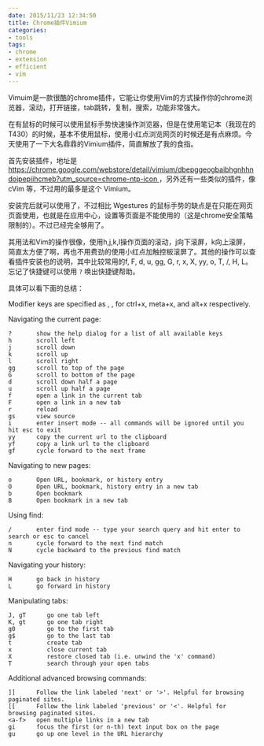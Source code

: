 ```yaml
---
date: 2015/11/23 12:34:50
title: Chrome插件Vimium
categories:
- tools
tags:
- chrome
- extension
- efficient
- vim
---
```


Vimuim是一款很酷的chrome插件，它能让你使用Vim的方式操作你的chrome浏览器，滚动，打开链接，tab跳转，复制，搜索，功能非常强大。

在有鼠标的时候可以使用鼠标手势快速操作浏览器，但是在使用笔记本（我现在的T430）的时候，基本不使用鼠标，使用小红点浏览网页的时候还是有点麻烦。今天使用了一下大名鼎鼎的Vimium插件，简直解放了我的食指。

首先安装插件，地址是 [https://chrome.google.com/webstore/detail/vimium/dbepggeogbaibhgnhhndojpepiihcmeb?utm_source=chrome-ntp-icon ](https://chrome.google.com/webstore/detail/vimium/dbepggeogbaibhgnhhndojpepiihcmeb?utm_source=chrome-ntp-icon) ，另外还有一些类似的插件，像 cVim 等，不过用的最多是这个 Vimium。
<!-- more -->
安装完后就可以使用了，不过相比 Wgestures 的鼠标手势的缺点是在只能在网页页面使用，也就是在应用中心，设置等页面是不能使用的（这是chrome安全策略限制的）。不过已经完全够用了。

其用法和Vim的操作很像，使用h,j,k,l操作页面的滚动，j向下滚屏，k向上滚屏，简直太方便了啊，再也不用费劲的使用小红点加触控板滚屏了。其他的操作可以查看插件安装也的说明，其中比较常用的f, F, d, u, gg, G, r, x, X, yy, o, T, /, H, L。忘记了快捷键可以使用 `?` 唤出快捷键帮助。

具体可以看下面的总结：

Modifier keys are specified as <c-x>, <m-x>, <a-x> for ctrl+x, meta+x, and alt+x respectively.
 
Navigating the current page:
 
    ?       show the help dialog for a list of all available keys
    h       scroll left
    j       scroll down
    k       scroll up
    l       scroll right
    gg      scroll to top of the page
    G       scroll to bottom of the page
    d       scroll down half a page
    u       scroll up half a page
    f       open a link in the current tab
    F       open a link in a new tab
    r       reload
    gs      view source
    i       enter insert mode -- all commands will be ignored until you hit esc to exit
    yy      copy the current url to the clipboard
    yf      copy a link url to the clipboard
    gf      cycle forward to the next frame
 
Navigating to new pages:
 
    o       Open URL, bookmark, or history entry
    O       Open URL, bookmark, history entry in a new tab
    b       Open bookmark
    B       Open bookmark in a new tab
 
Using find:
 
    /       enter find mode -- type your search query and hit enter to search or esc to cancel
    n       cycle forward to the next find match
    N       cycle backward to the previous find match
 
Navigating your history:
 
    H       go back in history
    L       go forward in history
 
Manipulating tabs:
 
    J, gT      go one tab left
    K, gt      go one tab right
    g0         go to the first tab
    g$         go to the last tab
    t          create tab
    x          close current tab
    X          restore closed tab (i.e. unwind the 'x' command)
    T          search through your open tabs
 
Additional advanced browsing commands:
 
    ]]      Follow the link labeled 'next' or '>'. Helpful for browsing paginated sites.
    [[      Follow the link labeled 'previous' or '<'. Helpful for browsing paginated sites.
    <a-f>   open multiple links in a new tab
    gi      focus the first (or n-th) text input box on the page
    gu      go up one level in the URL hierarchy


